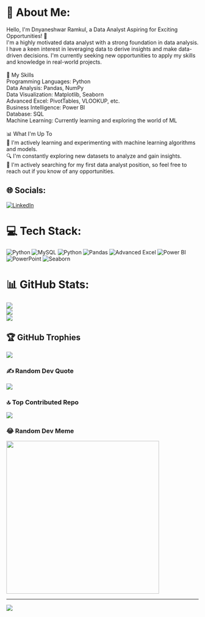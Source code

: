 # 💫 About Me:
Hello, I'm Dnyaneshwar Ramkul, a Data Analyst Aspiring for Exciting Opportunities! 👋<br>I'm a highly motivated data analyst with a strong foundation in data analysis. I have a keen interest in leveraging data to derive insights and make data-driven decisions. I'm currently seeking new opportunities to apply my skills and knowledge in real-world projects.<br><br>🚀 My Skills<br>Programming Languages: Python<br>Data Analysis: Pandas, NumPy<br>Data Visualization: Matplotlib, Seaborn<br>Advanced Excel: PivotTables, VLOOKUP, etc.<br>Business Intelligence: Power BI<br>Database: SQL<br>Machine Learning: Currently learning and exploring the world of ML<br><br>📊 What I'm Up To<br>🌱 I'm actively learning and experimenting with machine learning algorithms and models.<br>🔍 I'm constantly exploring new datasets to analyze and gain insights.<br>💼 I'm actively searching for my first data analyst position, so feel free to reach out if you know of any opportunities.


## 🌐 Socials:
[![LinkedIn](https://img.shields.io/badge/LinkedIn-%230077B5.svg?logo=linkedin&logoColor=white)](https://linkedin.com/in/https://www.linkedin.com/in/dnyaneshwar-ramkul-36b622250/) 

# 💻 Tech Stack:
![Python](https://img.shields.io/badge/python-3670A0?style=for-the-badge&logo=python&logoColor=ffdd54) ![MySQL](https://img.shields.io/badge/mysql-%2300f.svg?style=for-the-badge&logo=mysql&logoColor=white) ![Python](https://img.shields.io/badge/python-3670A0?style=for-the-badge&logo=python&logoColor=ffdd54) ![Pandas](https://img.shields.io/badge/pandas-%23150458.svg?style=for-the-badge&logo=pandas&logoColor=white)
![Advanced Excel](https://img.shields.io/badge/Advanced%20Excel-%23239120.svg?style=for-the-badge&logo=microsoft-excel&logoColor=white) ![Power BI](https://img.shields.io/badge/Power%20BI-%23F2C811.svg?style=for-the-badge&logo=power-bi&logoColor=white) ![PowerPoint](https://img.shields.io/badge/PowerPoint-%23B7472A.svg?style=for-the-badge&logo=microsoft-powerpoint&logoColor=white) ![Seaborn](https://img.shields.io/badge/Seaborn-%23239120.svg?style=for-the-badge&logo=python&logoColor=white)

# 📊 GitHub Stats:
![](https://github-readme-stats.vercel.app/api?username=devramkul&theme=default&hide_border=false&include_all_commits=false&count_private=false)<br/>
![](https://github-readme-streak-stats.herokuapp.com/?user=devramkul&theme=default&hide_border=false)<br/>
![](https://github-readme-stats.vercel.app/api/top-langs/?username=devramkul&theme=default&hide_border=false&include_all_commits=false&count_private=false&layout=compact)

## 🏆 GitHub Trophies
![](https://github-profile-trophy.vercel.app/?username=devramkul&theme=radical&no-frame=false&no-bg=true&margin-w=4)

### ✍️ Random Dev Quote
![](https://quotes-github-readme.vercel.app/api?type=horizontal&theme=radical)

### 🔝 Top Contributed Repo
![](https://github-contributor-stats.vercel.app/api?username=devramkul&limit=5&theme=dark&combine_all_yearly_contributions=true)

### 😂 Random Dev Meme
<img src='https://randommeme-five.vercel.app/' style="height: 400px;"/>

---
[![](https://visitcount.itsvg.in/api?id=devramkul&icon=0&color=0)](https://visitcount.itsvg.in)

<!-- Proudly created with GPRM ( https://gprm.itsvg.in ) -->
